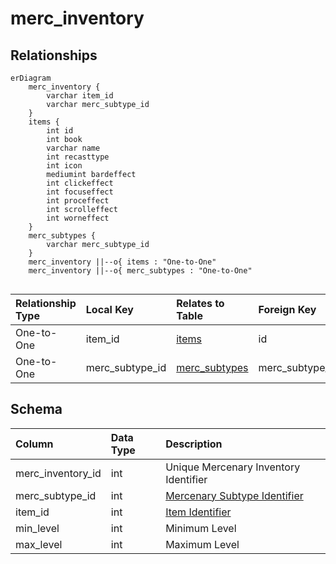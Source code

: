 # merc_inventory

## Relationships

```mermaid
erDiagram
    merc_inventory {
        varchar item_id
        varchar merc_subtype_id
    }
    items {
        int id
        int book
        varchar name
        int recasttype
        int icon
        mediumint bardeffect
        int clickeffect
        int focuseffect
        int proceffect
        int scrolleffect
        int worneffect
    }
    merc_subtypes {
        varchar merc_subtype_id
    }
    merc_inventory ||--o{ items : "One-to-One"
    merc_inventory ||--o{ merc_subtypes : "One-to-One"


```


| Relationship Type | Local Key | Relates to Table | Foreign Key |
| :--- | :--- | :--- | :--- |
| One-to-One | item_id | [items](../../schema/items/items.md) | id |
| One-to-One | merc_subtype_id | [merc_subtypes](../../schema/mercenaries/merc_subtypes.md) | merc_subtype_id |


## Schema

| Column | Data Type | Description |
| :--- | :--- | :--- |
| merc_inventory_id | int | Unique Mercenary Inventory Identifier |
| merc_subtype_id | int | [Mercenary Subtype Identifier](merc_subtypes.md) |
| item_id | int | [Item Identifier](../../schema/items/items.md) |
| min_level | int | Minimum Level |
| max_level | int | Maximum Level |

